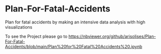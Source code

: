 # Plan-For-Fatal-Accidents
Plan for fatal accidents by making an intensive data analysis with high visualizations

To see the Project please go to https://nbviewer.org/github/arisolises/Plan-For-Fatal-Accidents/blob/main/Plan%20for%20Fatal%20Accidents%20.ipynb
